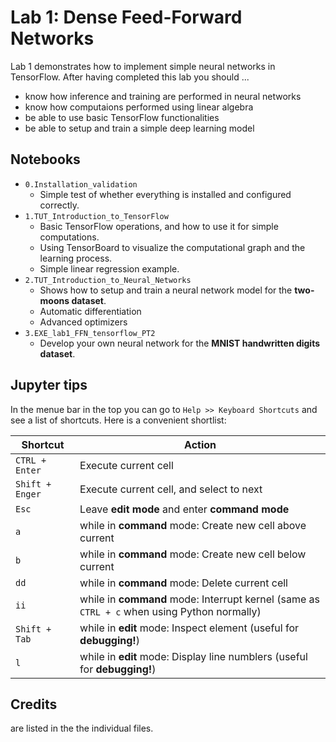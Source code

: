 # Lab 1: Dense Feed-Forward Networks

Lab 1 demonstrates how to implement simple neural networks in TensorFlow.
After having completed this lab you should ...
* know how inference and training are performed in neural networks
* know how computaions performed using linear algebra
* be able to use basic TensorFlow functionalities
* be able to setup and train a simple deep learning model

## Notebooks
* `0.Installation_validation`
	* Simple test of whether everything is installed and configured correctly.
* `1.TUT_Introduction_to_TensorFlow`
	* Basic TensorFlow operations, and how to use it for simple computations.
	* Using TensorBoard to visualize the computational graph and the learning process.
	* Simple linear regression example.
* `2.TUT_Introduction_to_Neural_Networks`
	* Shows how to setup and train a neural network model for the **two-moons dataset**.
	* Automatic differentiation
	* Advanced optimizers
* `3.EXE_lab1_FFN_tensorflow_PT2`
	* Develop your own neural network for the **MNIST handwritten digits dataset**.

## Jupyter tips
In the menue bar in the top you can go to `Help >> Keyboard Shortcuts` and see a list of shortcuts.
Here is a convenient shortlist:

| Shortcut        	| Action                                                                                  	|
|-----------------	|-----------------------------------------------------------------------------------------	|
| `CTRL + Enter`  	| Execute current cell                                                                    	|
| `Shift + Enger` 	| Execute current cell, and select to next                                                	|
| `Esc`           	| Leave **edit mode** and enter **command mode**                                          	|
| `a`             	| while in **command** mode: Create new cell above current                                    	|
| `b`             	| while in **command** mode: Create new cell below current                                    	|
| `dd`            	| while in **command** mode: Delete current cell                                              	|
| `ii`            	| while in **command** mode: Interrupt kernel (same as `CTRL + c` when using Python normally) 	|
| `Shift + Tab`   	| while in **edit** mode: Inspect element (useful for **debugging!**)                        	|
| `l`   	 	 	| while in **edit** mode: Display line numblers (useful for **debugging!**)         


## Credits
are listed in the the individual files.



